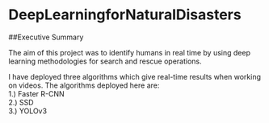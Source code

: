 # DeepLearningforNaturalDisasters

##Executive Summary

The aim of this project was to identify humans in real time by using deep learning methodologies for search and rescue operations.

I have deployed three algorithms which give real-time results when working on videos. The algorithms deployed here are:\
1.) Faster R-CNN\
2.) SSD\
3.) YOLOv3